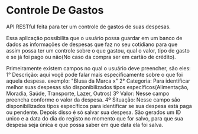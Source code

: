 # Controle De Gastos
 API RESTful feita para ter um controle de gastos de suas despesas.
 
Essa aplicação possibilita que o usuário possa guardar em um banco de dados as informações de despesas que faz no seu cotidiano para que assim possa ter um controle sobre o que gastou, qual o valor, tipo de gasto e se já foi pago ou não(No caso da compra ser em cartão de crédito).

Primeiramente existem campos no qual o usuário deve preencher, são eles: 
1° Descrição: aqui voçê pode falar mais especificamente sobre o que foi aquela despesa.
exemplo: "Blusa da Marca x"
2° Categoria: Para identificar melhor suas despesas são disponibilizados tipos específicos(Alimentação, Moradia, Saúde, Transporte, Lazer, Outros)
3º Valor: Nesse campo preencha conforme o valor da despesa.
4º Situação: Nesse campo são disponibilizados tipos específicos para identificar se sua despesa está paga ou pendente.
Depois disso é só salvar sua despesa. São gerados um ID unico e a data do dia do registo no momento que for salvo, para que sua despesa seja única e que possa saber em que data ela foi salva. 
